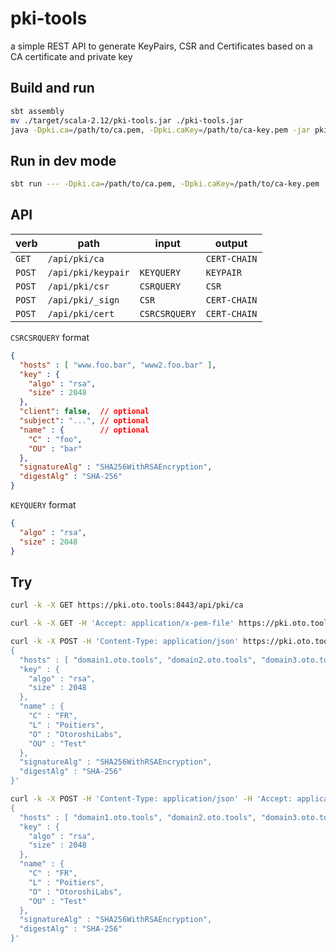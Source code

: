 # pki-tools

a simple REST API to generate KeyPairs, CSR and Certificates based on a CA certificate and private key

## Build and run

```sh
sbt assembly
mv ./target/scala-2.12/pki-tools.jar ./pki-tools.jar
java -Dpki.ca=/path/to/ca.pem, -Dpki.caKey=/path/to/ca-key.pem -jar pki-tools.jar
```

## Run in dev mode

```sh
sbt run --- -Dpki.ca=/path/to/ca.pem, -Dpki.caKey=/path/to/ca-key.pem
```

## API

| verb   | path               | input         | output       |
|--------|--------------------|---------------|--------------|
| `GET`  | `/api/pki/ca`      |               | `CERT-CHAIN` |
| `POST` | `/api/pki/keypair` | `KEYQUERY`    | `KEYPAIR`    |
| `POST` | `/api/pki/csr`     | `CSRQUERY`    | `CSR`        |
| `POST` | `/api/pki/_sign`   | `CSR`         | `CERT-CHAIN` |
| `POST` | `/api/pki/cert`    | `CSRCSRQUERY` | `CERT-CHAIN` |

`CSRCSRQUERY` format

```json
{
  "hosts" : [ "www.foo.bar", "www2.foo.bar" ],
  "key" : {
    "algo" : "rsa",
    "size" : 2048
  },
  "client": false,  // optional
  "subject": "...", // optional
  "name" : {        // optional
    "C" : "foo",
    "OU" : "bar"
  },
  "signatureAlg" : "SHA256WithRSAEncryption",
  "digestAlg" : "SHA-256"
}
```

`KEYQUERY` format

```json
{
  "algo" : "rsa",
  "size" : 2048
}
```

## Try

```sh
curl -k -X GET https://pki.oto.tools:8443/api/pki/ca

curl -k -X GET -H 'Accept: application/x-pem-file' https://pki.oto.tools:8443/api/pki/ca

curl -k -X POST -H 'Content-Type: application/json' https://pki.oto.tools:8443/api/pki/cert -d '
{
  "hosts" : [ "domain1.oto.tools", "domain2.oto.tools", "domain3.oto.tools" ],
  "key" : {
    "algo" : "rsa",
    "size" : 2048
  },
  "name" : {
    "C" : "FR",
    "L" : "Poitiers",
    "O" : "OtoroshiLabs",
    "OU" : "Test"
  },
  "signatureAlg" : "SHA256WithRSAEncryption",
  "digestAlg" : "SHA-256"
}'

curl -k -X POST -H 'Content-Type: application/json' -H 'Accept: application/x-pem-file' https://pki.oto.tools:8443/api/pki/cert -d '
{
  "hosts" : [ "domain1.oto.tools", "domain2.oto.tools", "domain3.oto.tools" ],
  "key" : {
    "algo" : "rsa",
    "size" : 2048
  },
  "name" : {
    "C" : "FR",
    "L" : "Poitiers",
    "O" : "OtoroshiLabs",
    "OU" : "Test"
  },
  "signatureAlg" : "SHA256WithRSAEncryption",
  "digestAlg" : "SHA-256"
}'
```